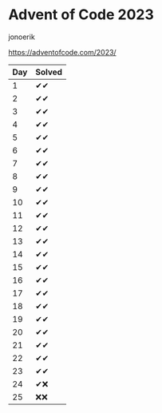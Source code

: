 # Advent of Code 2023
jonoerik

https://adventofcode.com/2023/

| Day | Solved |
| --- | --- |
| 1 | ✔✔ |
| 2 | ✔✔ |
| 3 | ✔✔ |
| 4 | ✔✔ |
| 5 | ✔✔ |
| 6 | ✔✔ |
| 7 | ✔✔ |
| 8 | ✔✔ |
| 9 | ✔✔ |
| 10 | ✔✔ |
| 11 | ✔✔ |
| 12 | ✔✔ |
| 13 | ✔✔ |
| 14 | ✔✔ |
| 15 | ✔✔ |
| 16 | ✔✔ |
| 17 | ✔✔ |
| 18 | ✔✔ |
| 19 | ✔✔ |
| 20 | ✔✔ |
| 21 | ✔✔ |
| 22 | ✔✔ |
| 23 | ✔✔ |
| 24 | ✔❌ |
| 25 | ❌❌ |
